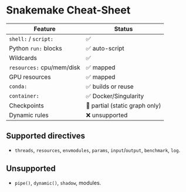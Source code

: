 # Snakemake Cheat-Sheet

| Feature | Status |
|---------|--------|
| `shell:` / `script:` | ✅ |
| Python `run:` blocks | ✅ auto-script |
| Wildcards | ✅ |
| `resources:` cpu/mem/disk | ✅ mapped |
| GPU resources | ✅ mapped |
| `conda:` | ✅ builds or reuse |
| `container:` | ✅ Docker/Singularity |
| Checkpoints | 🚧 partial (static graph only) |
| Dynamic rules | ❌ unsupported |

## Supported directives
* `threads`, `resources`, `envmodules`, `params`, `input`/`output`, `benchmark`, `log`.

## Unsupported
* `pipe()`, `dynamic()`, `shadow`, modules. 